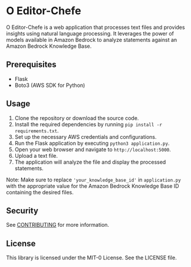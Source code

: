 # O Editor-Chefe

O Editor-Chefe is a web application that processes text files and provides insights using natural language processing. It leverages the power of models available in Amazon Bedrock to analyze statements against an Amazon Bedrock Knowledge Base.

## Prerequisites

- Flask
- Boto3 (AWS SDK for Python)

## Usage

1. Clone the repository or download the source code.
2. Install the required dependencies by running `pip install -r requirements.txt`.
3. Set up the necessary AWS credentials and configurations.
4. Run the Flask application by executing `python3 application.py`.
5. Open your web browser and navigate to `http://localhost:5000`.
6. Upload a text file.
7. The application will analyze the file and display the processed statements.


Note: Make sure to replace `'your_knowledge_base_id'` in `application.py` with the appropriate value for the Amazon Bedrock Knowledge Base ID containing the desired files.

## Security

See [CONTRIBUTING](CONTRIBUTING.md#security-issue-notifications) for more information.

## License

This library is licensed under the MIT-0 License. See the LICENSE file.